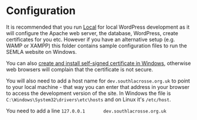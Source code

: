 # Configuration

It is recommended that you run [Local](https://localwp.com/) for local WordPress development as it will configure the Apache web server, the database, WordPress, create certificates for you etc. However if you have an alternative setup (e.g. WAMP or XAMPP) this folder contains sample configuration files to run the SEMLA website on Windows.

You can also [create and install self-signed certificate in Windows](ssl), otherwise web browsers will complain that the certificate is not secure.

You will also need to add a host name for `dev.southlacrosse.org.uk` to point to your local machine - that way you can enter that address in your browser to access the development version of the site. In Windows the file is `C:\Windows\System32\drivers\etc\hosts` and on Linux it's `/etc/host`.

You need to add a line `127.0.0.1       dev.southlacrosse.org.uk`
